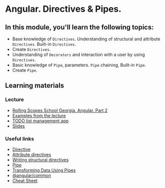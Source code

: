 # Angular. Directives & Pipes.

## In this module, you'll learn the following topics:

- Base knowledge of `Directives`. Understanding of structural and attribute `Directives`. Built-in `Directives`.
- Create `Directives`.
- Understanding of `Decorators` and interaction with a user by using `Directives`.
- Basic knowledge of `Pipe`, parameters. `Pipe` chaining, Built-in `Pipe`.
- Create `Pipe`.

## Learning materials

### Lecture
- [Rolling Scopes School Georgia. Angular. Part 2](https://youtu.be/ezoPOrwQ-rw)
- [Examples from the lecture](https://github.com/pavelrazuvalau/angular-lectures/tree/master/angular-directives-pipes/src)
- [TODO list management app](https://github.com/pavelrazuvalau/todo-list-management/tree/e935bfeef0e794a54907ea2c1978e06e7f914cd7)
- [Slides](https://slides.com/pavelrazuvalau/angular-directives-pipes)

### Useful links
- [Directive](https://angular.io/api/core/Directive)
- [Attribute directives](https://angular.io/guide/attribute-directives)
- [Writing structural directives](https://angular.io/guide/structural-directives)
- [Pipe](https://angular.io/api/core/Pipe)
- [Transforming Data Using Pipes](https://angular.io/guide/pipes)
- [@angular/common](https://angular.io/api/common)
- [Cheat Sheet](https://angular.io/guide/cheatsheet)
